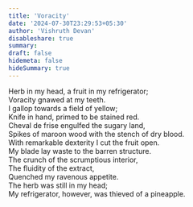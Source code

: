 ```yaml
---
title: 'Voracity'
date: '2024-07-30T23:29:53+05:30'
author: 'Vishruth Devan'
disableshare: true
summary: 
draft: false
hidemeta: false
hideSummary: true
---
```


Herb in my head, a fruit in my refrigerator;  
Voracity gnawed at my teeth.  
I gallop towards a field of yellow;  
Knife in hand, primed to be stained red.  
Cheval de frise engulfed the sugary land,  
Spikes of maroon wood with the stench of dry blood.  
With remarkable dexterity I cut the fruit open.  
My blade lay waste to the barren structure.  
The crunch of the scrumptious interior,  
The fluidity of the extract,  
Quenched my ravenous appetite.  
The herb was still in my head;  
My refrigerator, however, was thieved of a pineapple.
